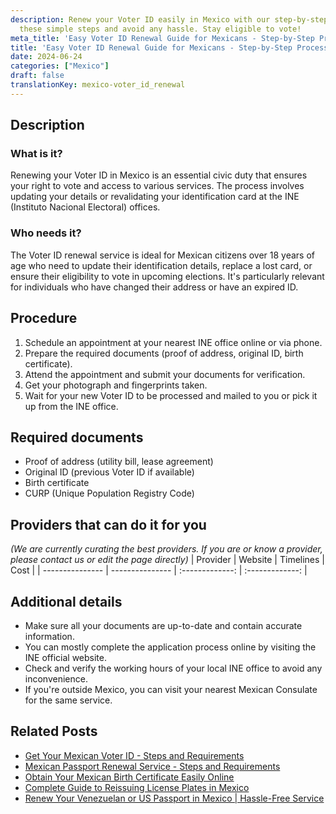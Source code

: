 ```yaml
---
description: Renew your Voter ID easily in Mexico with our step-by-step guide. Follow
  these simple steps and avoid any hassle. Stay eligible to vote!
meta_title: 'Easy Voter ID Renewal Guide for Mexicans - Step-by-Step Process'
title: 'Easy Voter ID Renewal Guide for Mexicans - Step-by-Step Process'
date: 2024-06-24
categories: ["Mexico"]
draft: false
translationKey: mexico-voter_id_renewal
---
```



## Description
### What is it?
Renewing your Voter ID in Mexico is an essential civic duty that ensures your right to vote and access to various services. The process involves updating your details or revalidating your identification card at the INE (Instituto Nacional Electoral) offices.

### Who needs it?
The Voter ID renewal service is ideal for Mexican citizens over 18 years of age who need to update their identification details, replace a lost card, or ensure their eligibility to vote in upcoming elections. It's particularly relevant for individuals who have changed their address or have an expired ID.

## Procedure

1. Schedule an appointment at your nearest INE office online or via phone.
2. Prepare the required documents (proof of address, original ID, birth certificate).
3. Attend the appointment and submit your documents for verification.
4. Get your photograph and fingerprints taken.
5. Wait for your new Voter ID to be processed and mailed to you or pick it up from the INE office.


## Required documents

- Proof of address (utility bill, lease agreement)
- Original ID (previous Voter ID if available)
- Birth certificate
- CURP (Unique Population Registry Code)


## Providers that can do it for you
_(We are currently curating the best providers. If you are or know a provider, please contact us or edit the page directly)_
| Provider        |     Website     |     Timelines    |       Cost      |
| --------------- | --------------- |  :-------------: | :-------------: |

## Additional details

- Make sure all your documents are up-to-date and contain accurate information.
- You can mostly complete the application process online by visiting the INE official website.
- Check and verify the working hours of your local INE office to avoid any inconvenience.
- If you're outside Mexico, you can visit your nearest Mexican Consulate for the same service.

## Related Posts

- [Get Your Mexican Voter ID - Steps and Requirements](https://tramitit.com/guides/mexico/voter_id/)
- [Mexican Passport Renewal Service - Steps and Requirements](https://tramitit.com/guides/mexico/mexican_passport/)
- [Obtain Your Mexican Birth Certificate Easily Online](https://tramitit.com/guides/mexico/birth_certificate/)
- [Complete Guide to Reissuing License Plates in Mexico](https://tramitit.com/guides/mexico/reissuance_of_license_plates/)
- [Renew Your Venezuelan or US Passport in Mexico | Hassle-Free Service](https://tramitit.com/guides/mexico/passport_renewal/)